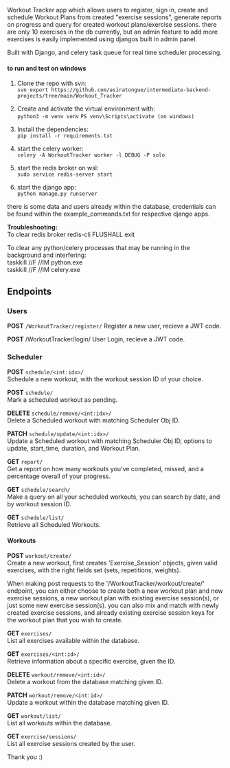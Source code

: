 Workout Tracker app which allows users to register, sign in, create and schedule Workout Plans from created "exercise sessions", generate reports on progress and query for created workout plans/exercise sessions.
there are only 10 exercises in the db currently, but an admin feature to add more exercises is easily implemented using djangos built in admin panel. 

Built with Django, and celery task queue for real time scheduler processing.

#### **to run and test on windows** 

1) Clone the repo with svn:  
   `svn export https://github.com/asiratongue/intermediate-backend-projects/tree/main/Workout_Tracker`

2) Create and activate the virtual environment with:  
`python3 -m venv venv` 
`PS venv\Scripts\activate (on windows)`

3) Install the dependencies:  
`pip install -r requirements.txt`

4) start the celery worker:  
`celery -A WorkoutTracker worker -l DEBUG -P solo`

5) start the redis broker on wsl:  
`sudo service redis-server start`

6) start the django app:  
`python manage.py runserver`


there is some data and users already within the database, credentials can be found within the example_commands.txt for respective django apps.

**Troubleshooting:**  
To clear redis broker
redis-cli
FLUSHALL
exit

To clear any python/celery processes that may be running in the background and interfering:  
taskkill //F //IM python.exe  
taskkill //F //IM celery.exe

## **Endpoints**

### **Users**

**POST** `/WorkoutTracker/register/` 
Register a new user, recieve a JWT code.

**POST** /WorkoutTracker/login/ 
User Login, recieve a JWT code.


### **Scheduler**

**POST** `schedule/<int:idx>/`   
Schedule a new workout, with the workout session ID of your choice.

**POST** `schedule/`  
Mark a scheduled workout as pending.

**DELETE** `schedule/remove/<int:idx>/`  
Delete a Scheduled workout with matching Scheduler Obj ID.

**PATCH** `schedule/update/<int:idx>/`  
Update a Scheduled workout with matching Scheduler Obj ID, options to update, start_time, duration, and Workout Plan.

**GET** `report/`  
Get a report on how many workouts you've completed, missed, and a percentage overall of your progress.

**GET** `schedule/search/`  
Make a query on all your scheduled workouts, you can search by date, and by workout session ID.

**GET** `schedule/list/`  
Retrieve all Scheduled Workouts.


#### **Workouts**

**POST** `workout/create/`  
Create a new workout, first creates 'Exercise_Session' objects, given valid exercises, with the right fields set (sets, repetitions, weights).

When making post requests to the '/WorkoutTracker/workout/create/' endpoint, you can either choose to create both a new workout plan and new exercise sessions, a new workout plan with existing exercise session(s), or just some new exercise session(s).
you can also mix and match with newly created exercise sessions, and already existing exercise session keys for the workout plan that you wish to create.

 

**GET** `exercises/`  
List all exercises available within the database.

**GET** `exercises/<int:id>/`  
Retrieve information about a specific exercise, given the ID.

**DELETE** `workout/remove/<int:id>/`  
Delete a workout from the database matching given ID.

**PATCH** `workout/remove/<int:id>/`  
Update a workout within the database matching given ID.

**GET** `workout/list/`  
List all workouts within the database.

**GET** `exercise/sessions/`  
List all exercise sessions created by the user.


Thank you :)
